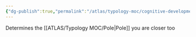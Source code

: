 ```yaml
---
{"dg-publish":true,"permalink":"/atlas/typology-moc/cognitive-development/","created":"","updated":""}
---
```



Determines the [[ATLAS/Typology MOC/Pole\|Pole]] you are closer too